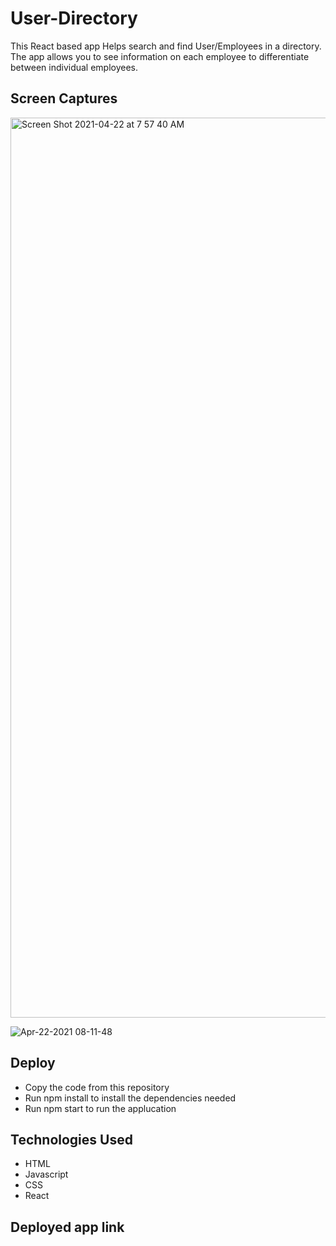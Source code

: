 # User-Directory 
This React based app Helps search and find User/Employees in a directory. The app allows you to see information on each employee to differentiate between individual employees. 

## Screen Captures 
<img width="1440" alt="Screen Shot 2021-04-22 at 7 57 40 AM" src="https://user-images.githubusercontent.com/74007392/115710842-ceeff980-a340-11eb-8bbd-4f40d8b6fa3d.png"> 

![Apr-22-2021 08-11-48](https://user-images.githubusercontent.com/74007392/115720535-27c48f80-a34b-11eb-9404-6992c29d319b.gif)

## Deploy 
* Copy the code from this repository
* Run npm install to install the dependencies needed 
* Run npm start to run the applucation  

## Technologies Used 
* HTML 
* Javascript 
* CSS 
* React 

## Deployed app link 
